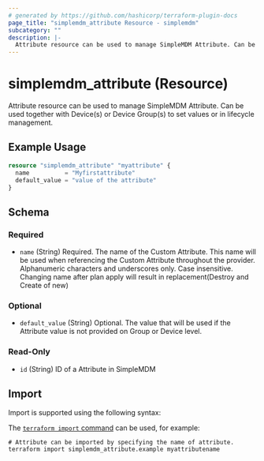 ```yaml
---
# generated by https://github.com/hashicorp/terraform-plugin-docs
page_title: "simplemdm_attribute Resource - simplemdm"
subcategory: ""
description: |-
  Attribute resource can be used to manage SimpleMDM Attribute. Can be used together with Device(s) or Device Group(s) to set values or in lifecycle management.
---
```


# simplemdm_attribute (Resource)

Attribute resource can be used to manage SimpleMDM Attribute. Can be used together with Device(s) or Device Group(s) to set values or in lifecycle management.

## Example Usage

```terraform
resource "simplemdm_attribute" "myattribute" {
  name          = "Myfirstattribute"
  default_value = "value of the attribute"
}
```

<!-- schema generated by tfplugindocs -->
## Schema

### Required

- `name` (String) Required. The name of the Custom Attribute. This name will be used when referencing the Custom Attribute throughout the provider. Alphanumeric characters and underscores only. Case insensitive. Changing name after plan apply will result in replacement(Destroy and Create of new)

### Optional

- `default_value` (String) Optional. The value that will be used if the Attribute value is not provided on Group or Device level.

### Read-Only

- `id` (String) ID of a Attribute in SimpleMDM

## Import

Import is supported using the following syntax:

The [`terraform import` command](https://developer.hashicorp.com/terraform/cli/commands/import) can be used, for example:

```shell
# Attribute can be imported by specifying the name of attribute.
terraform import simplemdm_attribute.example myattributename
```
